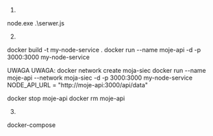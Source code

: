 1.
node.exe .\serwer.js

2.
docker build -t my-node-service .
docker run --name moje-api -d -p 3000:3000  my-node-service

UWAGA
UWAGA:
docker network create moja-siec
docker run --name moje-api --network moja-siec -d -p 3000:3000  my-node-service
NODE_API_URL = "http://moje-api:3000/api/data"

docker stop moje-api
docker rm moje-api


3.
docker-compose